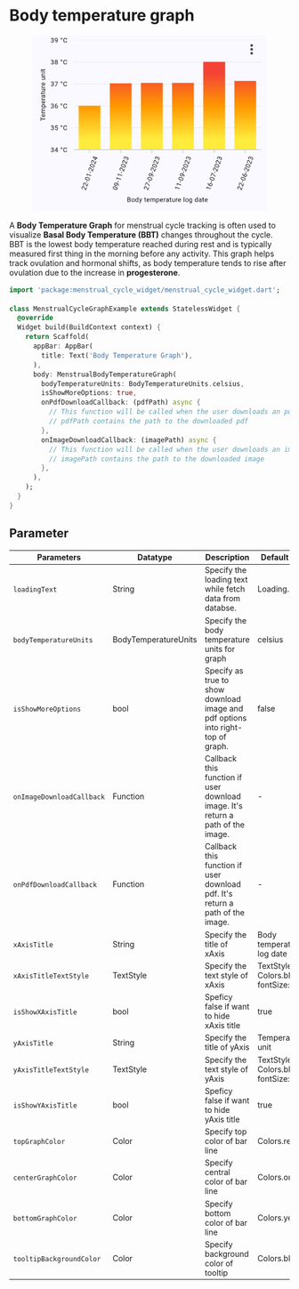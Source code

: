 # Body temperature graph

<figure><img src="https://raw.githubusercontent.com/sandipkalola/menstrual_cycle_widget_example/main/assets/temp_graph.jpeg" alt="" width="563"><figcaption></figcaption></figure>

A **Body Temperature Graph** for menstrual cycle tracking is often used to visualize **Basal Body Temperature (BBT)** changes throughout the cycle. BBT is the lowest body temperature reached during rest and is typically measured first thing in the morning before any activity. This graph helps track ovulation and hormonal shifts, as body temperature tends to rise after ovulation due to the increase in **progesterone**.

```dart
import 'package:menstrual_cycle_widget/menstrual_cycle_widget.dart';

class MenstrualCycleGraphExample extends StatelessWidget {
  @override
  Widget build(BuildContext context) {
    return Scaffold(
      appBar: AppBar(
        title: Text('Body Temperature Graph'),
      ),
      body: MenstrualBodyTemperatureGraph(
        bodyTemperatureUnits: BodyTemperatureUnits.celsius,
        isShowMoreOptions: true,
        onPdfDownloadCallback: (pdfPath) async {
          // This function will be called when the user downloads an pdf
          // pdfPath contains the path to the downloaded pdf
        },
        onImageDownloadCallback: (imagePath) async {
          // This function will be called when the user downloads an image
          // imagePath contains the path to the downloaded image
        },
      ),
    );
  }
}
```

## Parameter



<table><thead><tr><th width="198">Parameters</th><th width="129">Datatype</th><th width="269">Description</th><th>Default Value</th></tr></thead><tbody><tr><td><code>loadingText</code></td><td>String</td><td>Specify the loading text while fetch data from databse.</td><td>Loading...</td></tr><tr><td><code>bodyTemperatureUnits</code></td><td>BodyTemperatureUnits</td><td>Specify the body temperature units for graph</td><td>celsius</td></tr><tr><td><code>isShowMoreOptions</code></td><td>bool</td><td>Specify as true to show download image and pdf options into right-top of graph.</td><td>false</td></tr><tr><td><code>onImageDownloadCallback</code></td><td>Function</td><td>Callback this function if user download image. It's return a path of the image.</td><td>-</td></tr><tr><td><code>onPdfDownloadCallback</code></td><td>Function</td><td>Callback this function if user download pdf. It's return a path of the image.</td><td>-</td></tr><tr><td><code>xAxisTitle</code></td><td>String</td><td>Specify the title of xAxis</td><td>Body temperature log date</td></tr><tr><td><code>xAxisTitleTextStyle</code></td><td>TextStyle</td><td>Specify the text style of xAxis</td><td>TextStyle(color: Colors.black, fontSize: 10)</td></tr><tr><td><code>isShowXAxisTitle</code></td><td>bool</td><td>Speficy false if want to hide xAxis title </td><td>true</td></tr><tr><td><code>yAxisTitle</code></td><td>String</td><td>Specify the title of yAxis</td><td>Temperature unit</td></tr><tr><td><code>yAxisTitleTextStyle</code></td><td>TextStyle</td><td>Specify the text style of yAxis</td><td>TextStyle(color: Colors.black, fontSize: 10)</td></tr><tr><td><code>isShowYAxisTitle</code></td><td>bool</td><td>Speficy false if want to hide yAxis title </td><td>true</td></tr><tr><td><code>topGraphColor</code></td><td>Color</td><td>Specify top color of bar line</td><td>Colors.red</td></tr><tr><td><code>centerGraphColor</code></td><td>Color</td><td>Specify central color of bar line</td><td>Colors.orange</td></tr><tr><td><code>bottomGraphColor</code></td><td>Color</td><td>Specify bottom color of bar line</td><td>Colors.yellow</td></tr><tr><td><code>tooltipBackgroundColor</code></td><td>Color</td><td>Specify background color of tooltip</td><td>Colors.black</td></tr></tbody></table>

